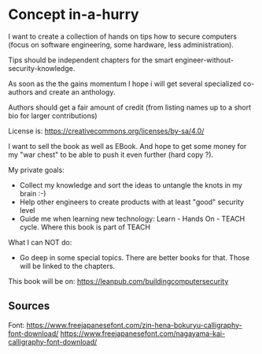 Concept in-a-hurry
==================

I want to create a collection of hands on tips how to secure computers (focus on software engineering, some hardware, less administration).

Tips should be independent chapters for the smart engineer-without-security-knowledge.

As soon as the the gains momentum I hope i will get several specialized co-authors and create an anthology.

Authors should get a fair amount of credit (from listing names <of course> up to a short bio for larger contributions)

License is: https://creativecommons.org/licenses/by-sa/4.0/

I want to sell the book as well as EBook. And hope to get some money for my "war chest" to be able to push it even further (hard copy ?).

My private goals:

* Collect my knowledge and sort the ideas to untangle the knots in my brain :-)
* Help other engineers to create products with at least "good" security level
* Guide me when learning new technology: Learn - Hands On - TEACH cycle. Where this book is part of TEACH

What I can NOT do:

* Go deep in some special topics. There are better books for that. Those will be linked to the chapters.

This book will be on: https://leanpub.com/buildingcomputersecurity


Sources
-------

Font: https://www.freejapanesefont.com/zin-hena-bokuryu-calligraphy-font-download/
https://www.freejapanesefont.com/nagayama-kai-calligraphy-font-download/


